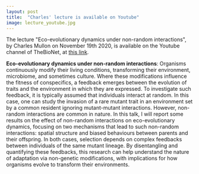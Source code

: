 ```yaml
---
layout: post
title:  "Charles' lecture is available on Youtube"
image: lecture_youtube.jpg
---
```


The lecture "Eco-evolutionary dynamics under non-random interactions", by Charles Mullon on November 19th 2020, is available on the Youtube channel of TheBioNet, at [this link](https://www.youtube.com/watch?v=RhM3eyGC3As).


**Eco-evolutionary dynamics under non-random interactions**: Organisms continuously modify their living conditions, transforming their environment, microbiome, and sometimes culture. Where these modifications influence the fitness of conspecifics, a feedback emerges between the evolution of traits and the environment in which they are expressed. To investigate such feedback, it is typically assumed that individuals interact at random. In this case, one can study the invasion of a rare mutant trait in an environment set by a common resident ignoring mutant-mutant interactions. However, non-random interactions are common in nature. In this talk, I will report some results on the effect of non-random interactions on eco-evolutionary dynamics, focusing on two mechanisms that lead to such non-random interactions: spatial structure and biased behaviours between parents and their offspring. In both cases, selection depends on complex feedbacks between individuals of the same mutant lineage.  By disentangling and quantifying these feedbacks, this research can help understand the nature of adaptation via non-genetic modifications, with implications for how organisms evolve to transform their environments.  
